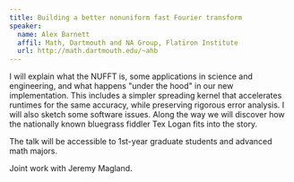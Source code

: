 ```yaml
---
title: Building a better nonuniform fast Fourier transform
speaker:
  name: Alex Barnett
  affil: Math, Dartmouth and NA Group, Flatiron Institute
  url: http://math.dartmouth.edu/~ahb
---
```


I will explain what the NUFFT is, some applications in
science and engineering, and what happens "under the hood" in our new
implementation. This includes a simpler spreading kernel that
accelerates runtimes for the same accuracy, while preserving rigorous
error analysis. I will also sketch some software issues. Along the way
we will discover how the nationally known bluegrass fiddler Tex Logan
fits into the story.

The talk will be accessible to 1st-year graduate students and advanced
math majors.

Joint work with Jeremy Magland.

